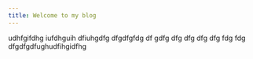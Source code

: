 ```yaml
---
title: Welcome to my blog
---
```


udhfgifdhg iufdhguih dfiuhgdfg
dfgdfgfdg
df gdfg dfg
dfg
dfg
dfg
fdg
fdg
dfgdfgdfughudfihgidfhg
